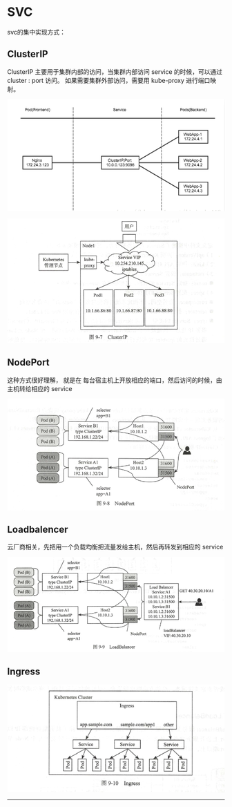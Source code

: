 
# SVC  

svc的集中实现方式：    

## ClusterIP   

ClusterIP 主要用于集群内部的访问，当集群内部访问 service 的时候，可以通过 cluster : port 访问。
如果需要集群外部访问，需要用 kube-proxy 进行端口映射。    

![](https://raw.githubusercontent.com/latermonk/cka-pre/master/Issues/images/cluster_ip_internal.png)

![](https://raw.githubusercontent.com/latermonk/cka-pre/master/Issues/images/01_ClusterIP.png)



## NodePort   
这种方式很好理解， 就是在 每台宿主机上开放相应的端口，然后访问的时候，由主机转给相应的 service 

![](https://raw.githubusercontent.com/latermonk/cka-pre/master/Issues/images/02_NodePort.png)


## Loadbalencer
云厂商相关，先把用一个负载均衡把流量发给主机，然后再转发到相应的 service

![](https://raw.githubusercontent.com/latermonk/cka-pre/master/Issues/images/03_LoadBalancer.png)


##  Ingress     
![](https://raw.githubusercontent.com/latermonk/cka-pre/master/Issues/images/04_Ingress.png)


------
